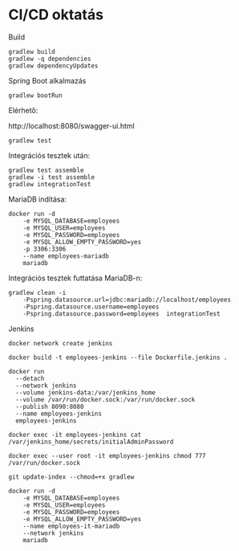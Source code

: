# CI/CD oktatás

Build

```
gradlew build
gradlew -q dependencies 
gradlew dependencyUpdates
```

Spring Boot alkalmazás

```
gradlew bootRun
```

Elérhető:

http://localhost:8080/swagger-ui.html

```
gradlew test
```

Integrációs tesztek után:

```
gradlew test assemble
gradlew -i test assemble
gradlew integrationTest
```

MariaDB indítása:

```
docker run -d   
    -e MYSQL_DATABASE=employees    
    -e MYSQL_USER=employees    
    -e MYSQL_PASSWORD=employees    
    -e MYSQL_ALLOW_EMPTY_PASSWORD=yes   
    -p 3306:3306      
    --name employees-mariadb
    mariadb
```

Integrációs tesztek futtatása MariaDB-n:

```
gradlew clean -i 
    -Pspring.datasource.url=jdbc:mariadb://localhost/employees 
    -Pspring.datasource.username=employees 
    -Pspring.datasource.password=employees  integrationTest
```

Jenkins

```
docker network create jenkins

docker build -t employees-jenkins --file Dockerfile.jenkins .

docker run 
  --detach 
  --network jenkins 
  --volume jenkins-data:/var/jenkins_home 
  --volume /var/run/docker.sock:/var/run/docker.sock 
  --publish 8090:8080 
  --name employees-jenkins 
  employees-jenkins

docker exec -it employees-jenkins cat /var/jenkins_home/secrets/initialAdminPassword
```

```
docker exec --user root -it employees-jenkins chmod 777 /var/run/docker.sock

git update-index --chmod=+x gradlew
```

```
docker run -d   
    -e MYSQL_DATABASE=employees    
    -e MYSQL_USER=employees    
    -e MYSQL_PASSWORD=employees    
    -e MYSQL_ALLOW_EMPTY_PASSWORD=yes     
    --name employees-it-mariadb
    --network jenkins
    mariadb
```